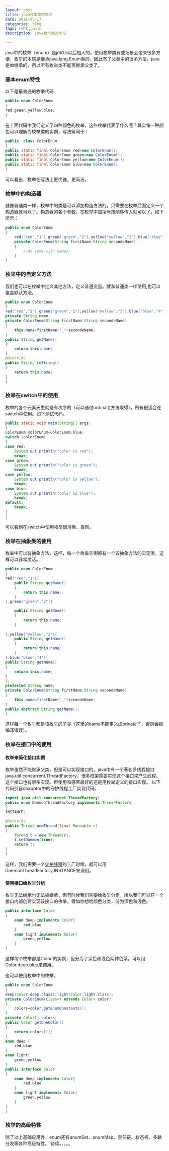 ```yaml
---
layout: post
title: java枚举类的学习
date: 2016-05-17
categories: blog
tags: [技术,java]
description: java枚举类的学习

---
```


java中的枚举（enum）是jdk1.5以后加入的，使用枚举类有些场景会带来很多方便，枚举的本质是继承java.lang.Enum类的，因此有了父类中的很多方法。java是单继承的，所以所有枚举类不能再继承父类了。

### 基本enum特性

以下是最普通的枚举代码

```java
public enum ColorEnum
{
red,green,yellow,blue;
}
``` 

在上面代码中我们定义了四种颜色的枚举，这些枚举代表了什么呢？其实每一种颜色可以理解为枚举类的实例，写法等同于：

```java
public  class ColorEnum
{
public static final ColorEnum red=new ColorEnum();
public static final ColorEnum green=new ColorEnum();
public static final ColorEnum yellow=new ColorEnum();
public static final ColorEnum blue=new ColorEnum();
}
```

可以看出，枚举在写法上更优雅，更简洁。

### 枚举中的构造器

就像普通类一样，枚举中的类是可以添加构造方法的，只需要在枚举后面定义一个构造器就可以了。构造器的各个参数，在枚举中加括号按顺序传入就可以了。如下所示：

```java
public enum ColorEnum
{
	red("red","1"),green("green","2"),yellow("yellow","3"),blue("blue","4");
	private ColorEnum(String firstName,String secondeName)
	{
		//do some with names;
	}
}
``` 

### 枚举中的自定义方法

我们也可以在枚举中定义其他方法，定义普通变量。就和普通类一样使用,也可以覆盖默认方法。

```java
public enum ColorEnum
{
red("red","1"),green("green","2"),yellow("yellow","3"),blue("blue","4");
private String name;
private ColorEnum(String firstName,String secondeName)
{
	this.name=firstName+"_"+secondeName;
}
public String getName()
{
	return this.name;
}
@Override
public String toString()
{
	return this.name;
}
}
```

### 枚举在switch中的使用

枚举的各个元素天生就是有次序的（可以通过ordinal()方法取得），所有很适合在switch中使用。如下测试代码。

```java
public static void main(String[] args)
{
ColorEnum colorEnum=ColorEnum.blue;
switch (colorEnum)
{
case red:
	System.out.println("color is red");
	break;
case green:
	System.out.println("color is green");
	break;
case yellow:
	System.out.println("color is yellow");
	break;
case blue:
	System.out.println("color is blue");
	break;
default:
	break;
}
}
```

可以看到在switch中使用枚举很清晰、自然。

### 枚举在抽象类的使用

枚举中可以有抽象方法，这样，每一个枚举实例都有一个该抽象方法的实现类，这样可以非常灵活。

```java
public enum ColorEnum
{
red("red","1"){
	public String getName()
	{
		return this.name;
	}
},green("green","2"){

	public String getName()
	{
		return this.name;
	}
	
},yellow("yellow","3"){
	public String getName()
	{
		return this.name;
	}
},blue("blue","4"){
public String getName()
{
	return this.name;
}
};
protected String name;
private ColorEnum(String firstName,String secondeName)
{
	this.name=firstName+"_"+secondeName;
}
public abstract String getName();
}
```

这样每一个枚举都是该枚举的子类（这里的name不能定义成private了，否则会报编译错误）。

### 枚举在接口中的使用

#### 枚举来简化接口实例

枚举虽然不能继承父类，但是可以实现接口的。java中有一个著名多线程接口java.util.concurrent.ThreadFactory，很多框架需要实现这个接口来产生线程。这个接口也有很多实现。但使用和感官最好的还是用枚举定义的接口实现。
以下代码引自disruptor中的守护线程工厂实现代码。

```java
import java.util.concurrent.ThreadFactory;
public enum DaemonThreadFactory implements ThreadFactory
{
INSTANCE;

@Override
public Thread newThread(final Runnable r)
{
    Thread t = new Thread(r);
    t.setDaemon(true);
    return t;
}
}
```

这样，我们需要一个[守护线程](http://baike.baidu.com/link?url=piC3OQoNvFv57IxX-Qu8p7F-hxREJkLfKOS1DI2yMbP283l1ZAiqIfk2duqumk04VS8oVVBUMgbkgmKxR_zUdi7P50Lzt5br1qHKT7otqcOK5mTFmUtdILE70RaH-RupEjMfZ2mRTSbTwStbhl0omHBTPfALuKI8a8O7TB7CjRhZTSKtDhCOC1rNIOVOvLRf)的工厂时候，就可以用DaemonThreadFactory.INSTANCE来调用。

#### 使用接口给枚举分组

枚举无法继承也无法被继承，但有时候我们需要给枚举分组，所以我们可以在一个接口内部创建实现该接口的枚举。假如你想给颜色分类，分为深色和浅色。

```java
public interface Color
{
	enum deep implements Color{
		red,blue
	}
	enum light implements Color{
		green,yellow
	}
}
```

这样每个枚举都是Color 的实例，但分为了深色和浅色两种色系。可以用Color.deep.blue来调用。

也可以使用枚举中的枚举。

```java
public enum ColorEnum
{
deep(Color.deep.class),light(Color.light.class);
private ColorEnum(Class<? extends Color> color)
{
	colors=color.getEnumConstants();
}
private Color[] colors;
public Color getOneColor()
{
	return colors[1];
}
enum deep {
	red,blue
}
enum light{
	green,yellow
}
public interface Color
{
	enum deep implements Color{
		red,blue
	}
	enum light implements Color{
		green,yellow
	}
}
}
```

### 枚举的高级特性

除了以上基础应用外，enum还有enumSet、enumMap、责任链、状态机、多路分发等各种高级特性。
待续。。。。。



